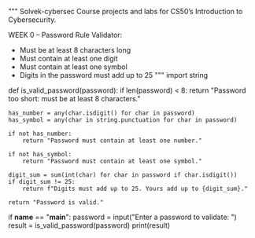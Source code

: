 """
Solvek-cybersec
Course projects and labs for CS50’s Introduction to Cybersecurity.

WEEK 0 – Password Rule Validator:

- Must be at least 8 characters long
- Must contain at least one digit
- Must contain at least one symbol
- Digits in the password must add up to 25
"""
import string

def is_valid_password(password):
    if len(password) < 8:
        return "Password too short: must be at least 8 characters."

    has_number = any(char.isdigit() for char in password)
    has_symbol = any(char in string.punctuation for char in password)

    if not has_number:
        return "Password must contain at least one number."

    if not has_symbol:
        return "Password must contain at least one symbol."

    digit_sum = sum(int(char) for char in password if char.isdigit())
    if digit_sum != 25:
        return f"Digits must add up to 25. Yours add up to {digit_sum}."

    return "Password is valid."

if __name__ == "__main__":
    password = input("Enter a password to validate: ")
    result = is_valid_password(password)
    print(result)


